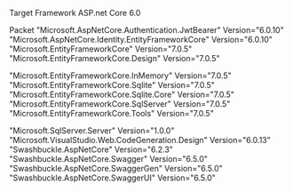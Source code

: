 Target Framework ASP.net Core 6.0

Packet 
"Microsoft.AspNetCore.Authentication.JwtBearer" Version="6.0.10"
"Microsoft.AspNetCore.Identity.EntityFrameworkCore" Version="6.0.10" 
"Microsoft.EntityFrameworkCore" Version="7.0.5" 
"Microsoft.EntityFrameworkCore.Design" Version="7.0.5"

"Microsoft.EntityFrameworkCore.InMemory" Version="7.0.5" 
"Microsoft.EntityFrameworkCore.Sqlite" Version="7.0.5" 
"Microsoft.EntityFrameworkCore.Sqlite.Core" Version="7.0.5" 
"Microsoft.EntityFrameworkCore.SqlServer" Version="7.0.5" 
"Microsoft.EntityFrameworkCore.Tools" Version="7.0.5"

"Microsoft.SqlServer.Server" Version="1.0.0" 
"Microsoft.VisualStudio.Web.CodeGeneration.Design" Version="6.0.13" 
"Swashbuckle.AspNetCore" Version="6.2.3" 
"Swashbuckle.AspNetCore.Swagger" Version="6.5.0" 
"Swashbuckle.AspNetCore.SwaggerGen" Version="6.5.0" 
"Swashbuckle.AspNetCore.SwaggerUI" Version="6.5.0"